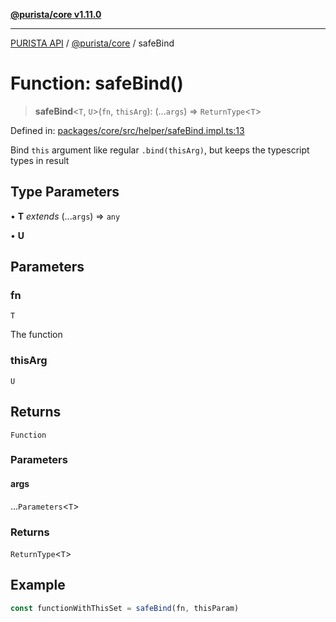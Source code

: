 [**@purista/core v1.11.0**](../README.md)

***

[PURISTA API](../../../packages.md) / [@purista/core](../README.md) / safeBind

# Function: safeBind()

> **safeBind**\<`T`, `U`\>(`fn`, `thisArg`): (...`args`) => `ReturnType`\<`T`\>

Defined in: [packages/core/src/helper/safeBind.impl.ts:13](https://github.com/puristajs/purista/blob/master/packages/core/src/helper/safeBind.impl.ts#L13)

Bind `this` argument like regular `.bind(thisArg)`, but keeps the typescript types in result

## Type Parameters

• **T** *extends* (...`args`) => `any`

• **U**

## Parameters

### fn

`T`

The function

### thisArg

`U`

## Returns

`Function`

### Parameters

#### args

...`Parameters`\<`T`\>

### Returns

`ReturnType`\<`T`\>

## Example

```typescript
const functionWithThisSet = safeBind(fn, thisParam)
```
